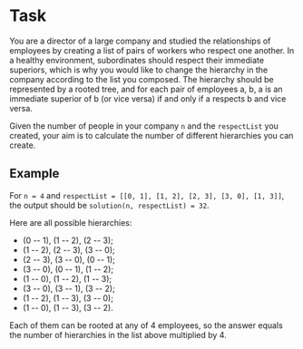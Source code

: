 # Task 

You are a director of a large company and studied the relationships of employees by creating a list of pairs of workers who respect one another. In a healthy environment, subordinates should respect their immediate superiors, which is why you would like to change the hierarchy in the company according to the list you composed. The hierarchy should be represented by a rooted tree, and for each pair of employees a, b, a is an immediate superior of b (or vice versa) if and only if a respects b and vice versa.

Given the number of people in your company `n` and the `respectList` you created, your aim is to calculate the number of different hierarchies you can create. 

## Example

For `n = 4` and `respectList = [[0, 1], [1, 2], [2, 3], [3, 0], [1, 3]]`,
the output should be
`solution(n, respectList) = 32`.

Here are all possible hierarchies:

- (0 -- 1), (1 -- 2), (2 -- 3);
- (1 -- 2), (2 -- 3), (3 -- 0);
- (2 -- 3), (3 -- 0), (0 -- 1);
- (3 -- 0), (0 -- 1), (1 -- 2);
- (1 -- 0), (1 -- 2), (1 -- 3);
- (3 -- 0), (3 -- 1), (3 -- 2);
- (1 -- 2), (1 -- 3), (3 -- 0);
- (1 -- 0), (1 -- 3), (3 -- 2).

Each of them can be rooted at any of 4 employees, so the answer equals the number of hierarchies in the list above multiplied by 4.
